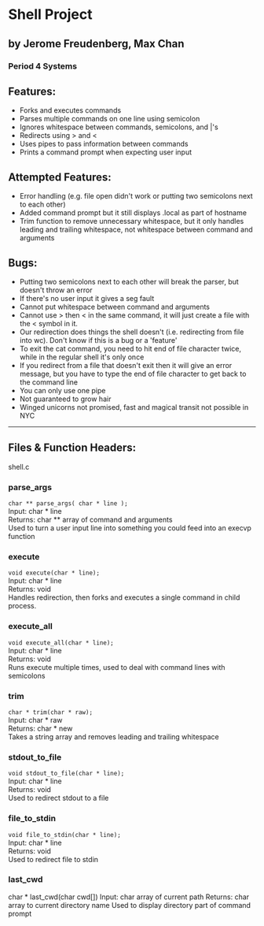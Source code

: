 # Shell Project
## by Jerome Freudenberg, Max Chan
### Period 4 Systems

## Features:

* Forks and executes commands
* Parses multiple commands on one line using semicolon
* Ignores whitespace between commands, semicolons, and |'s
* Redirects using > and <
* Uses pipes to pass information between commands
* Prints a command prompt when expecting user input

## Attempted Features:

* Error handling (e.g. file open didn't work or putting two semicolons next to each other)
* Added command prompt but it still displays .local as part of hostname
* Trim function to remove unnecessary whitespace, but it only handles leading and trailing whitespace, not whitespace between command and arguments


## Bugs:

* Putting two semicolons next to each other will break the parser, but doesn't throw an error
* If there's no user input it gives a seg fault
* Cannot put whitespace between command and arguments
* Cannot use > then < in the same command, it will just create a file with the < symbol in it.
* Our redirection does things the shell doesn't (i.e. redirecting from file into wc).  Don't know if this is a bug or a 'feature'
* To exit the cat command, you need to hit end of file character twice, while in the regular shell it's only once
* If you redirect from a file that doesn't exit then it will give an error message, but you have to type the end of file character to get back to the command line
* You can only use one pipe
* Not guaranteed to grow hair
* Winged unicorns not promised, fast and magical transit not possible in NYC

***

## Files & Function Headers:

shell.c

### parse_args  
`char ** parse_args( char * line );`  
Input: char * line  
Returns: char ** array of command and arguments  
Used to turn a user input line into something you could feed into an execvp function  

### execute  
`void execute(char * line);`  
Input: char * line  
Returns: void  
Handles redirection, then forks and executes a single command in child process.

### execute_all  
`void execute_all(char * line);`  
Input: char * line  
Returns: void  
Runs execute multiple times, used to deal with command lines with semicolons  

### trim  
`char * trim(char * raw);`  
Input: char * raw  
Returns: char * new  
Takes a string array and removes leading and trailing whitespace

### stdout_to_file  
`void stdout_to_file(char * line);`  
Input: char * line  
Returns: void  
Used to redirect stdout to a file  

### file_to_stdin  
`void file_to_stdin(char * line);`  
Input: char * line  
Returns: void  
Used to redirect file to stdin  

### last_cwd
char * last_cwd(char cwd[])
Input: char array of current path
Returns: char array to current directory name
Used to display directory part of command prompt
